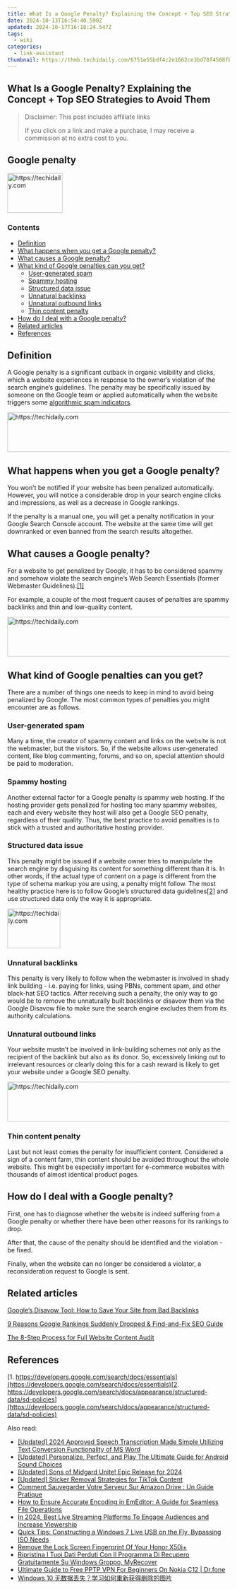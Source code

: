 ```yaml
---
title: What Is a Google Penalty? Explaining the Concept + Top SEO Strategies to Avoid Them
date: 2024-10-13T16:54:40.590Z
updated: 2024-10-17T16:18:24.547Z
tags:
  - wiki
categories:
  - link-assistant
thumbnail: https://thmb.techidaily.com/6751e55bdf4c2e1662ce3bd78f4508fbf0de25f71771d5991b60c224831a5c83.jpg
---
```


## What Is a Google Penalty? Explaining the Concept + Top SEO Strategies to Avoid Them

>  Disclaimer: This post includes affiliate links
>
>  If you click on a link and make a purchase, I may receive a commission at no extra cost to you.
>

## Google penalty

<!-- affiliate ads begin -->
<a href="https://aligracehair.sjv.io/c/5597632/2135395/19272" target="_top" id="2135395">
  <img src="//a.impactradius-go.com/display-ad/19272-2135395" border="0" alt="https://techidaily.com" width="125" height="90"/>
</a>
<img height="0" width="0" src="https://aligracehair.sjv.io/i/5597632/2135395/19272" style="position:absolute;visibility:hidden;" border="0" />
<!-- affiliate ads end -->

### Contents

* [Definition](https://tools.techidaily.com/link-assistant/products/)
* [What happens when you get a Google penalty?](https://tools.techidaily.com/link-assistant/products/)
* [What causes a Google penalty?](https://tools.techidaily.com/link-assistant/products/)
* [What kind of Google penalties can you get?](https://tools.techidaily.com/link-assistant/products/)  
   * [User-generated spam](https://tools.techidaily.com/link-assistant/products/)  
   * [Spammy hosting](https://tools.techidaily.com/link-assistant/products/)  
   * [Structured data issue](https://tools.techidaily.com/link-assistant/products/)  
   * [Unnatural backlinks](https://tools.techidaily.com/link-assistant/products/)  
   * [Unnatural outbound links](https://tools.techidaily.com/link-assistant/products/)  
   * [Thin content penalty](https://tools.techidaily.com/link-assistant/products/)
* [How do I deal with a Google penalty?](https://tools.techidaily.com/link-assistant/products/)
* [Related articles](https://tools.techidaily.com/link-assistant/products/)
* [References](https://tools.techidaily.com/link-assistant/products/)

## Definition

A Google penalty is a significant cutback in organic visibility and clicks, which a website experiences in response to the owner’s violation of the search engine’s guidelines. The penalty may be specifically issued by someone on the Google team or applied automatically when the website triggers some [algorithmic spam indicators](https://tools.techidaily.com/link-assistant/products/). 

<!-- affiliate ads begin -->
<a href="https://appsumo.8odi.net/c/5597632/2105870/7443" target="_top" id="2105870">
  <img src="//a.impactradius-go.com/display-ad/7443-2105870" border="0" alt="https://techidaily.com" width="728" height="90"/>
</a>
<img height="0" width="0" src="https://appsumo.8odi.net/i/5597632/2105870/7443" style="position:absolute;visibility:hidden;" border="0" />
<!-- affiliate ads end -->

## What happens when you get a Google penalty?

You won't be notified if your website has been penalized automatically. However, you will notice a considerable drop in your search engine clicks and impressions, as well as a decrease in Google rankings. 

If the penalty is a manual one, you will get a penalty notification in your Google Search Console account. The website at the same time will get downranked or even banned from the search results altogether. 

## What causes a Google penalty?

For a website to get penalized by Google, it has to be considered spammy and somehow violate the search engine’s Web Search Essentials (former Webmaster Guidelines).[\[1\]](https://tools.techidaily.com/link-assistant/products/)

For example, a couple of the most frequent causes of penalties are spammy backlinks and thin and low-quality content. 

<!-- affiliate ads begin -->
<a href="https://imp.i357552.net/c/5597632/1001446/11832" target="_top" id="1001446">
  <img src="//a.impactradius-go.com/display-ad/11832-1001446" border="0" alt="https://techidaily.com" width="728" height="90"/>
</a>
<img height="0" width="0" src="https://imp.i357552.net/i/5597632/1001446/11832" style="position:absolute;visibility:hidden;" border="0" />
<!-- affiliate ads end -->

## What kind of Google penalties can you get?

There are a number of things one needs to keep in mind to avoid being penalized by Google. The most common types of penalties you might encounter are as follows.

### User-generated spam

Many a time, the creator of spammy content and links on the website is not the webmaster, but the visitors. So, if the website allows user-generated content, like blog commenting, forums, and so on, special attention should be paid to moderation. 

### Spammy hosting

Another external factor for a Google penalty is spammy web hosting. If the hosting provider gets penalized for hosting too many spammy websites, each and every website they host will also get a Google SEO penalty, regardless of their quality. Thus, the best practice to avoid penalties is to stick with a trusted and authoritative hosting provider. 

### Structured data issue

This penalty might be issued if a website owner tries to manipulate the search engine by disguising its content for something different than it is. In other words, if the actual type of content on a page is different from the type of schema markup you are using, a penalty might follow. The most healthy practice here is to follow Google’s structured data guidelines[\[2\]](https://tools.techidaily.com/link-assistant/products/) and use structured data only the way it is appropriate. 

<!-- affiliate ads begin -->
<a href="https://aligracehair.sjv.io/c/5597632/2135364/19272" target="_top" id="2135364">
  <img src="//a.impactradius-go.com/display-ad/19272-2135364" border="0" alt="https://techidaily.com" width="120" height="90"/>
</a>
<img height="0" width="0" src="https://aligracehair.sjv.io/i/5597632/2135364/19272" style="position:absolute;visibility:hidden;" border="0" />
<!-- affiliate ads end -->

### Unnatural backlinks

This penalty is very likely to follow when the webmaster is involved in shady link building - i.e. paying for links, using PBNs, comment spam, and other black-hat SEO tactics. After receiving such a penalty, the only way to go would be to remove the unnaturally built backlinks or disavow them via the Google Disavow file to make sure the search engine excludes them from its authority calculations. 

### Unnatural outbound links

Your website mustn’t be involved in link-building schemes not only as the recipient of the backlink but also as its donor. So, excessively linking out to irrelevant resources or clearly doing this for a cash reward is likely to get your website under a Google SEO penalty. 

<!-- affiliate ads begin -->
<a href="https://appsumo.8odi.net/c/5597632/2151860/7443" target="_top" id="2151860">
  <img src="//a.impactradius-go.com/display-ad/7443-2151860" border="0" alt="https://techidaily.com" width="728" height="90"/>
</a>
<img height="0" width="0" src="https://appsumo.8odi.net/i/5597632/2151860/7443" style="position:absolute;visibility:hidden;" border="0" />
<!-- affiliate ads end -->

### Thin content penalty

Last but not least comes the penalty for insufficient content. Considered a sign of a content farm, thin content should be avoided throughout the whole website. This might be especially important for e-commerce websites with thousands of almost identical product pages.

## How do I deal with a Google penalty?

First, one has to diagnose whether the website is indeed suffering from a Google penalty or whether there have been other reasons for its rankings to drop. 

After that, the cause of the penalty should be identified and the violation - be fixed. 

Finally, when the website can no longer be considered a violator, a reconsideration request to Google is sent.

## Related articles

[Google’s Disavow Tool: How to Save Your Site from Bad Backlinks](https://tools.techidaily.com/link-assistant/products/)

[9 Reasons Google Rankings Suddenly Dropped & Find-and-Fix SEO Guide](https://tools.techidaily.com/link-assistant/products/)

[The 8-Step Process for Full Website Content Audit](https://tools.techidaily.com/link-assistant/products/)

## References

[1. https://developers.google.com/search/docs/essentials](https://developers.google.com/search/docs/essentials)[2. https://developers.google.com/search/docs/appearance/structured-data/sd-policies](https://developers.google.com/search/docs/appearance/structured-data/sd-policies)

<ins class="adsbygoogle"
     style="display:block"
     data-ad-format="autorelaxed"
     data-ad-client="ca-pub-7571918770474297"
     data-ad-slot="1223367746"></ins>

<ins class="adsbygoogle"
     style="display:block"
     data-ad-client="ca-pub-7571918770474297"
     data-ad-slot="8358498916"
     data-ad-format="auto"
     data-full-width-responsive="true"></ins>

<span class="atpl-alsoreadstyle">Also read:</span>
<div><ul>
<li><a href="https://fox-boxes.techidaily.com/updated-2024-approved-speech-transcription-made-simple-utilizing-text-conversion-functionality-of-ms-word/"><u>[Updated] 2024 Approved Speech Transcription Made Simple Utilizing Text Conversion Functionality of MS Word</u></a></li>
<li><a href="https://extra-guidance.techidaily.com/updated-personalize-perfect-and-play-the-ultimate-guide-for-android-sound-choices/"><u>[Updated] Personalize, Perfect, and Play The Ultimate Guide for Android Sound Choices</u></a></li>
<li><a href="https://screen-recording.techidaily.com/updated-sons-of-midgard-unite-epic-release-for-2024/"><u>[Updated] Sons of Midgard Unite! Epic Release for 2024</u></a></li>
<li><a href="https://extra-skills.techidaily.com/updated-sticker-removal-strategies-for-tiktok-content/"><u>[Updated] Sticker Removal Strategies for TikTok Content</u></a></li>
<li><a href="https://win-top.techidaily.com/comment-sauvegarder-votre-serveur-sur-amazon-drive-un-guide-pratique/"><u>Comment Sauvegarder Votre Serveur Sur Amazon Drive : Un Guide Pratique</u></a></li>
<li><a href="https://win-top.techidaily.com/how-to-ensure-accurate-encoding-in-emeditor-a-guide-for-seamless-file-operations/"><u>How to Ensure Accurate Encoding in EmEditor: A Guide for Seamless File Operations</u></a></li>
<li><a href="https://ai-live-streaming.techidaily.com/in-2024-best-live-streaming-platforms-to-engage-audiences-and-increase-viewership/"><u>In 2024, Best Live Streaming Platforms To Engage Audiences and Increase Viewership</u></a></li>
<li><a href="https://win-top.techidaily.com/quick-tips-constructing-a-windows-7-live-usb-on-the-fly-bypassing-iso-needs/"><u>Quick Tips: Constructing a Windows 7 Live USB on the Fly, Bypassing ISO Needs</u></a></li>
<li><a href="https://unlock-android.techidaily.com/remove-the-lock-screen-fingerprint-of-your-honor-x50iplus-by-drfone-android/"><u>Remove the Lock Screen Fingerprint Of Your Honor X50i+</u></a></li>
<li><a href="https://win-top.techidaily.com/ripristina-i-tuoi-dati-perduti-con-il-programma-di-recupero-gratuitamente-su-windows-groppo-myrecover/"><u>Ripristina I Tuoi Dati Perduti Con Il Programma Di Recupero Gratuitamente Su Windows Groppo, MyRecover</u></a></li>
<li><a href="https://fake-location.techidaily.com/ultimate-guide-to-free-pptp-vpn-for-beginners-on-nokia-c12-drfone-by-drfone-virtual-android/"><u>Ultimate Guide to Free PPTP VPN For Beginners On Nokia C12 | Dr.fone</u></a></li>
<li><a href="https://win-top.techidaily.com/1728498239598-windows-10/"><u>Windows 10 无数据丢失？学习如何重新获得删除的图片</u></a></li>
</ul></div>

